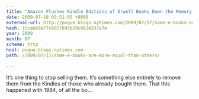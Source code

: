 ```yaml
---
title: "Amazon Flushes Kindle Editions of Orwell Books Down the Memory Hole"
date: 2009-07-18 03:51:05 +0000
external-url: http://pogue.blogs.nytimes.com/2009/07/17/some-e-books-are-more-equal-than-others/
hash: 15ca669a77c6657095b29c0624337a7e
year: 2009
month: 07
scheme: http
host: pogue.blogs.nytimes.com
path: /2009/07/17/some-e-books-are-more-equal-than-others/

---
```


It’s one thing to stop selling them. It’s something else entirely to remove them from the Kindles of those who already bought them. That this happened with 1984, of all the bo...
